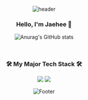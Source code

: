 <div align="center">
 
  ![header](https://capsule-render.vercel.app/api?type=waving&color=FFF0F5&fontColor=d6ace6)

  ### Hello, I'm Jaehee 🌼

  
  ![Anurag's GitHub stats](https://github-readme-stats.vercel.app/api?username=pjh4400&count_private=true&show_icons=true&theme=highcontrast)

  </br>

  ### 🛠 My Major Tech Stack 🛠

  <img src="https://img.shields.io/badge/Spring-6DB33F?style=flat-square&logo=Spring&logoColor=white"/></a>
  <img src="https://img.shields.io/badge/Java-007396?style=flat-square&logo=Java&logoColor=white"/></a>

  ![Footer](https://capsule-render.vercel.app/api?type=waving&color=FFF0F5&height=200&section=footer)

</div>
<!--
**pjh4400/pjh4400** is a ✨ _special_ ✨ repository because its `README.md` (this file) appears on your GitHub profile.

Here are some ideas to get you started:

- 🔭 I’m currently working on ...
- 🌱 I’m currently learning ...
- 👯 I’m looking to collaborate on ...
- 🤔 I’m looking for help with ...
- 💬 Ask me about ...
- 📫 How to reach me: ...
- 😄 Pronouns: ...
- ⚡ Fun fact: ...
-->
